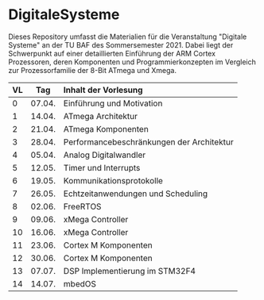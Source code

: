 # DigitaleSysteme

Dieses Repository umfasst die Materialien für die Veranstaltung "Digitale
Systeme" an der TU BAF des Sommersemester 2021. Dabei liegt der Schwerpunkt
auf einer detaillierten Einführung der ARM Cortex Prozessoren, deren Komponenten
und Programmierkonzepten im Vergleich zur Prozessorfamilie der 8-Bit ATmega und Xmega.

| VL  | Tag    | Inhalt der Vorlesung                      |
| --- | ------ |:----------------------------------------- |
| 0   | 07.04. | Einführung und Motivation                 |
| 1   | 14.04. | ATmega Architektur                        |
| 2   | 21.04. | ATmega Komponenten                        |
| 3   | 28.04. | Performancebeschränkungen der Architektur |
| 4   | 05.04. | Analog Digitalwandler                     |
| 5   | 12.05. | Timer und Interrupts                      |
| 6   | 19.05. | Kommunikationsprotokolle                  |
| 7   | 26.05. | Echtzeitanwendungen und Scheduling        |
| 8   | 02.06. | FreeRTOS                                  |
| 9   | 09.06. | xMega Controller                          |
| 10  | 16.06. | xMega Controller                          |
| 11  | 23.06. | Cortex M Komponenten                      |
| 12  | 30.06. | Cortex M Komponenten                      |
| 13  | 07.07. | DSP Implementierung im STM32F4            |
| 14  | 14.07. | mbedOS                                    |
